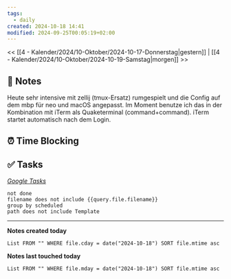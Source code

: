 ```yaml
---
tags:
  - daily
created: 2024-10-18 14:41
modified: 2024-09-25T00:05:19+02:00
---
```

<< [[4 - Kalender/2024/10-Oktober/2024-10-17-Donnerstag|gestern]] | [[4 - Kalender/2024/10-Oktober/2024-10-19-Samstag|morgen]] >>

## 📝 Notes

Heute sehr intensive mit zellij (tmux-Ersatz) rumgespielt und die Config auf dem mbp für neo und macOS angepasst. Im Moment benutze ich das in der Kombination mit iTerm als Quaketerminal (command+command).  iTerm startet automatisch nach dem Login.

## ⏰ Time Blocking

## ✅ Tasks

_[Google Tasks](https://calendar.google.com/calendar/u/0/r/tasks)_
```tasks
not done
filename does not include {{query.file.filename}}
group by scheduled
path does not include Template
```

---

**Notes created today**
```dataview
List FROM "" WHERE file.cday = date("2024-10-18") SORT file.mtime asc
```

 **Notes last touched today**
 
```dataview
List FROM "" WHERE file.mday = date("2024-10-18") SORT file.mtime asc
```